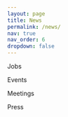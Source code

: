 ```yaml
---
layout: page
title: News
permalink: /news/
nav: true
nav_order: 6
dropdown: false
---
```


Jobs

Events

Meetings

Press
